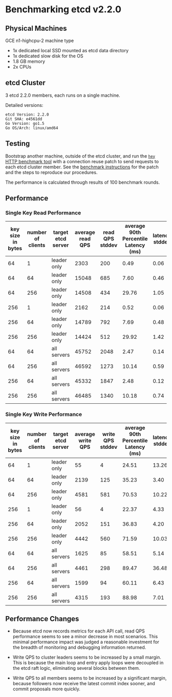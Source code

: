 # Benchmarking etcd v2.2.0

## Physical Machines

GCE n1-highcpu-2 machine type

- 1x dedicated local SSD mounted as etcd data directory
- 1x dedicated slow disk for the OS
- 1.8 GB memory
- 2x CPUs

## etcd Cluster

3 etcd 2.2.0 members, each runs on a single machine.

Detailed versions:

```
etcd Version: 2.2.0
Git SHA: e4561dd
Go Version: go1.5
Go OS/Arch: linux/amd64
```

## Testing

Bootstrap another machine, outside of the etcd cluster, and run the [`hey` HTTP benchmark tool](https://github.com/rakyll/hey) with a connection reuse patch to send requests to each etcd cluster member. See the [benchmark instructions](../../hack/benchmark/) for the patch and the steps to reproduce our procedures.

The performance is calculated through results of 100 benchmark rounds.

## Performance

### Single Key Read Performance

| key size in bytes | number of clients | target etcd server | average read QPS | read QPS stddev | average 90th Percentile Latency (ms) | latency stddev |
|-------------------|-------------------|--------------------|------------------|-----------------|--------------------------------------|----------------|
| 64 | 1 | leader only | 2303 | 200 | 0.49 | 0.06 |
| 64 | 64 | leader only | 15048 | 685 | 7.60 | 0.46 |
| 64 | 256 | leader only | 14508 | 434 | 29.76 | 1.05 |
| 256 | 1 | leader only | 2162 | 214 | 0.52 | 0.06 |
| 256 | 64 | leader only | 14789 | 792 | 7.69| 0.48 |
| 256 | 256 | leader only | 14424 | 512 | 29.92 | 1.42 |
| 64 | 64 | all servers | 45752 | 2048 | 2.47 | 0.14 |
| 64 | 256 | all servers | 46592 | 1273 | 10.14 | 0.59 |
| 256 | 64 | all servers | 45332 | 1847 | 2.48| 0.12 |
| 256 | 256 | all servers | 46485 | 1340 | 10.18 | 0.74 |

### Single Key Write Performance

| key size in bytes | number of clients | target etcd server | average write QPS | write QPS stddev | average 90th Percentile Latency (ms) | latency stddev |
|-------------------|-------------------|--------------------|------------------|-----------------|--------------------------------------|----------------|
| 64 | 1 | leader only | 55 | 4 | 24.51 | 13.26 |
| 64 | 64 | leader only | 2139 | 125 | 35.23 | 3.40 |
| 64 | 256 | leader only | 4581 | 581 | 70.53 | 10.22 |
| 256 | 1 | leader only | 56 | 4 | 22.37| 4.33 |
| 256 | 64 | leader only | 2052 | 151 | 36.83 | 4.20 |
| 256 | 256 | leader only | 4442 | 560 | 71.59 | 10.03 |
| 64 | 64 | all servers | 1625 | 85 | 58.51 | 5.14 |
| 64 | 256 | all servers | 4461 | 298 | 89.47 | 36.48 |
| 256 | 64 | all servers | 1599 | 94 | 60.11| 6.43 |
| 256 | 256 | all servers | 4315 | 193 | 88.98 | 7.01 |

## Performance Changes

- Because etcd now records metrics for each API call, read QPS performance seems to see a minor decrease in most scenarios. This minimal performance impact was judged a reasonable investment for the breadth of monitoring and debugging information returned.

- Write QPS to cluster leaders seems to be increased by a small margin. This is because the main loop and entry apply loops were decoupled in the etcd raft logic, eliminating several blocks between them.

- Write QPS to all members seems to be increased by a significant margin, because followers now receive the latest commit index sooner, and commit proposals more quickly.
